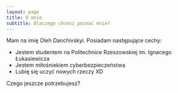 ```yaml
---
layout: page
title: O mnie   
subtitle: Dlaczego chcesz poznać mnie? 
---
```


Mam na imię Oleh Danchivskyi. Posiadam następujące cechy:

- Jestem studentem na Politechnice Rzeszowskiej im. Ignacego Łukasiewicza
- Jestem miłośniekiem cyberbezpieczeństwa
- Lubię się uczyć nowych rzeczy XD

Czego jeszcze potrzebujesz?